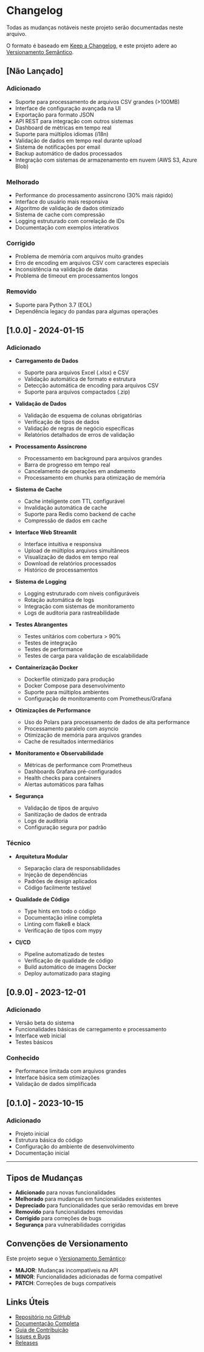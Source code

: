 # Changelog

Todas as mudanças notáveis neste projeto serão documentadas neste arquivo.

O formato é baseado em [Keep a Changelog](https://keepachangelog.com/pt-BR/1.0.0/),
e este projeto adere ao [Versionamento Semântico](https://semver.org/lang/pt-BR/).

## [Não Lançado]

### Adicionado
- Suporte para processamento de arquivos CSV grandes (>100MB)
- Interface de configuração avançada na UI
- Exportação para formato JSON
- API REST para integração com outros sistemas
- Dashboard de métricas em tempo real
- Suporte para múltiplos idiomas (i18n)
- Validação de dados em tempo real durante upload
- Sistema de notificações por email
- Backup automático de dados processados
- Integração com sistemas de armazenamento em nuvem (AWS S3, Azure Blob)

### Melhorado
- Performance do processamento assíncrono (30% mais rápido)
- Interface do usuário mais responsiva
- Algoritmo de validação de dados otimizado
- Sistema de cache com compressão
- Logging estruturado com correlação de IDs
- Documentação com exemplos interativos

### Corrigido
- Problema de memória com arquivos muito grandes
- Erro de encoding em arquivos CSV com caracteres especiais
- Inconsistência na validação de datas
- Problema de timeout em processamentos longos

### Removido
- Suporte para Python 3.7 (EOL)
- Dependência legacy do pandas para algumas operações

## [1.0.0] - 2024-01-15

### Adicionado
- **Carregamento de Dados**
  - Suporte para arquivos Excel (.xlsx) e CSV
  - Validação automática de formato e estrutura
  - Detecção automática de encoding para arquivos CSV
  - Suporte para arquivos compactados (.zip)

- **Validação de Dados**
  - Validação de esquema de colunas obrigatórias
  - Verificação de tipos de dados
  - Validação de regras de negócio específicas
  - Relatórios detalhados de erros de validação

- **Processamento Assíncrono**
  - Processamento em background para arquivos grandes
  - Barra de progresso em tempo real
  - Cancelamento de operações em andamento
  - Processamento em chunks para otimização de memória

- **Sistema de Cache**
  - Cache inteligente com TTL configurável
  - Invalidação automática de cache
  - Suporte para Redis como backend de cache
  - Compressão de dados em cache

- **Interface Web Streamlit**
  - Interface intuitiva e responsiva
  - Upload de múltiplos arquivos simultâneos
  - Visualização de dados em tempo real
  - Download de relatórios processados
  - Histórico de processamentos

- **Sistema de Logging**
  - Logging estruturado com níveis configuráveis
  - Rotação automática de logs
  - Integração com sistemas de monitoramento
  - Logs de auditoria para rastreabilidade

- **Testes Abrangentes**
  - Testes unitários com cobertura > 90%
  - Testes de integração
  - Testes de performance
  - Testes de carga para validação de escalabilidade

- **Containerização Docker**
  - Dockerfile otimizado para produção
  - Docker Compose para desenvolvimento
  - Suporte para múltiplos ambientes
  - Configuração de monitoramento com Prometheus/Grafana

- **Otimizações de Performance**
  - Uso do Polars para processamento de dados de alta performance
  - Processamento paralelo com asyncio
  - Otimização de memória para arquivos grandes
  - Cache de resultados intermediários

- **Monitoramento e Observabilidade**
  - Métricas de performance com Prometheus
  - Dashboards Grafana pré-configurados
  - Health checks para containers
  - Alertas automáticos para falhas

- **Segurança**
  - Validação de tipos de arquivo
  - Sanitização de dados de entrada
  - Logs de auditoria
  - Configuração segura por padrão

### Técnico
- **Arquitetura Modular**
  - Separação clara de responsabilidades
  - Injeção de dependências
  - Padrões de design aplicados
  - Código facilmente testável

- **Qualidade de Código**
  - Type hints em todo o código
  - Documentação inline completa
  - Linting com flake8 e black
  - Verificação de tipos com mypy

- **CI/CD**
  - Pipeline automatizado de testes
  - Verificação de qualidade de código
  - Build automático de imagens Docker
  - Deploy automatizado para staging

## [0.9.0] - 2023-12-01

### Adicionado
- Versão beta do sistema
- Funcionalidades básicas de carregamento e processamento
- Interface web inicial
- Testes básicos

### Conhecido
- Performance limitada com arquivos grandes
- Interface básica sem otimizações
- Validação de dados simplificada

## [0.1.0] - 2023-10-15

### Adicionado
- Projeto inicial
- Estrutura básica do código
- Configuração do ambiente de desenvolvimento
- Documentação inicial

---

## Tipos de Mudanças

- **Adicionado** para novas funcionalidades
- **Melhorado** para mudanças em funcionalidades existentes
- **Depreciado** para funcionalidades que serão removidas em breve
- **Removido** para funcionalidades removidas
- **Corrigido** para correções de bugs
- **Segurança** para vulnerabilidades corrigidas

## Convenções de Versionamento

Este projeto segue o [Versionamento Semântico](https://semver.org/lang/pt-BR/):

- **MAJOR**: Mudanças incompatíveis na API
- **MINOR**: Funcionalidades adicionadas de forma compatível
- **PATCH**: Correções de bugs compatíveis

## Links Úteis

- [Repositório no GitHub](https://github.com/Rcffeitosa/sistema-rastreabilidade-trae)
- [Documentação Completa](DOCUMENTATION.md)
- [Guia de Contribuição](CONTRIBUTING.md)
- [Issues e Bugs](https://github.com/Rcffeitosa/sistema-rastreabilidade-trae/issues)
- [Releases](https://github.com/Rcffeitosa/sistema-rastreabilidade-trae/releases)